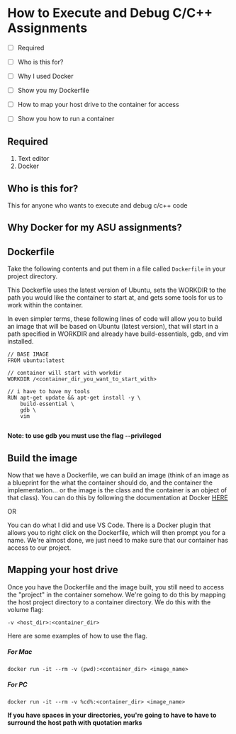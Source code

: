 # How to Execute and Debug C/C++ Assignments



- [ ] Required
- [ ] Who is this for?
- [ ] Why I used Docker
- [ ] Show you my Dockerfile
- [ ] How to map your host drive to the container for access
- [ ] Show you how to run a container


## Required
1. Text editor
2. Docker


## Who is this for?
This for anyone who wants to execute and debug c/c++ code 



## Why Docker for my ASU assignments?






## Dockerfile
Take the following contents and put them in a file called ```Dockerfile``` in your project directory.

This Dockerfile uses the latest version of Ubuntu, sets the WORKDIR to the path you would like the container to start at, and gets some tools for us to work within the container.

In even simpler terms, these following lines of code will allow you to build an image that will be based on Ubuntu (latest version), that will start in a path specified in WORKDIR and already have build-essentials, gdb, and vim installed.

```
// BASE IMAGE
FROM ubuntu:latest

// container will start with workdir
WORKDIR /<container_dir_you_want_to_start_with>

// i have to have my tools
RUN apt-get update && apt-get install -y \
    build-essential \
    gdb \
    vim
    
```

**Note: to use gdb you must use the flag --privileged**


## Build the image
Now that we have a Dockerfile, we can build an image (think of an image as a blueprint for the what the container should do, and the container the implementation... or the image is the class and the container is an object of that class). You can do this by following the documentation at Docker 
[ HERE ](https://docs.docker.com/develop/develop-images/baseimages/)

OR

You can do what I did and use VS Code. There is a Docker plugin that allows you to right click on the Dockerfile, which will then prompt you for a name. We're almost done, we just need to make sure that our container has access to our project.

## Mapping your host drive

Once you have the Dockerfile and the image built, you still need to access the "project" in the container somehow. We're going to do this by mapping the host project directory to a container directory. We do this with the volume flag:

```
-v <host_dir>:<container_dir>
```

Here are some examples of how to use the flag.
##### For Mac
```
docker run -it --rm -v (pwd):<container_dir> <image_name>
```

##### For PC
```
docker run -it --rm -v %cd%:<container_dir> <image_name>
```
**If you have spaces in your directories, you're going to have to have to surround the host path with quotation marks**


